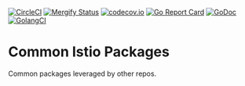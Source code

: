 [![CircleCI](https://circleci.com/gh/istio/pkg.svg?style=svg)](https://circleci.com/gh/istio/pkg)
[![Mergify Status](https://gh.mergify.io/badges/istio/pkg.png?style=cut)](https://mergify.io)
[![codecov.io](https://codecov.io/gh/istio/pkg/branch/master/graph/badge.svg)](https://codecov.io/gh/istio/pkg)
[![Go Report Card](https://goreportcard.com/badge/github.com/istio/pkg)](https://goreportcard.com/report/github.com/istio/pkg)
[![GoDoc](https://godoc.org/istio.io/common?status.svg)](https://godoc.org/istio.io/common)
[![GolangCI](https://golangci.com/badges/github.com/istio/pkg.svg)](https://golangci.com/r/github.com/istio/pkg)

# Common Istio Packages

Common packages leveraged by other repos.
